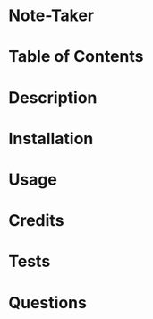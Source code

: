# Note-Taker

# Table of Contents

# Description

# Installation

# Usage

# Credits

# Tests

# Questions
